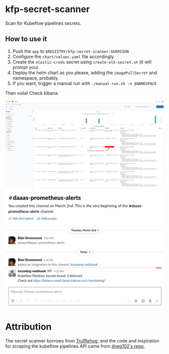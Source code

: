 # kfp-secret-scanner

Scan for Kubeflow pipelines secrets. 

## How to use it

1. Push the `app` to `$REGISTRY/kfp-secret-scanner:$VERSION`
2. Configure the `chart/values.yaml` file accordingly
3. Create the `elastic-creds` secret using `create-elk-secret.sh` (it will prompt you)
4. Deploy the helm chart as you please, adding the `imagePullSecret` and namespace, probably.
5. If you want, trigger a manual run with `./manual-run.sh -n $NAMESPACE`

Then voila! Check kibana.

![Screenshot](screenshot.png)
![Alerts](alerts.png)

# Attribution

The secret scanner borrows from [Trufflehog](https://github.com/dxa4481/truffleHog), and 
the code and inspiration for scraping the kubeflow pipelines API came from [@wg102's repo](https://github.com/wg102/kubeflow_pipeline_detection).
